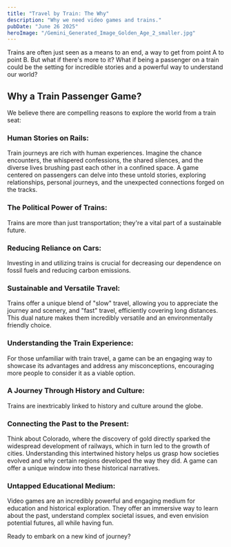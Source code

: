 ```yaml
---
title: "Travel by Train: The Why"
description: "Why we need video games and trains."
pubDate: "June 26 2025"
heroImage: "/Gemini_Generated_Image_Golden_Age_2_smaller.jpg"
---
```

Trains are often just seen as a means to an end, a way to get from point A to point B. But what if there's more to it? What if being a passenger on a train could be the setting for incredible stories and a powerful way to understand our world?

## Why a Train Passenger Game?
We believe there are compelling reasons to explore the world from a train seat:

### Human Stories on Rails: 
Train journeys are rich with human experiences. Imagine the chance encounters, the whispered confessions, the shared silences, and the diverse lives brushing past each other in a confined space. A game centered on passengers can delve into these untold stories, exploring relationships, personal journeys, and the unexpected connections forged on the tracks.

### The Political Power of Trains: 
Trains are more than just transportation; they're a vital part of a sustainable future.

### Reducing Reliance on Cars:
Investing in and utilizing trains is crucial for decreasing our dependence on fossil fuels and reducing carbon emissions.

### Sustainable and Versatile Travel:
Trains offer a unique blend of "slow" travel, allowing you to appreciate the journey and scenery, and "fast" travel, efficiently covering long distances. This dual nature makes them incredibly versatile and an environmentally friendly choice.

### Understanding the Train Experience:
For those unfamiliar with train travel, a game can be an engaging way to showcase its advantages and address any misconceptions, encouraging more people to consider it as a viable option.

### A Journey Through History and Culture:
Trains are inextricably linked to history and culture around the globe.

### Connecting the Past to the Present:
Think about Colorado, where the discovery of gold directly sparked the widespread development of railways, which in turn led to the growth of cities. Understanding this intertwined history helps us grasp how societies evolved and why certain regions developed the way they did. A game can offer a unique window into these historical narratives.

### Untapped Educational Medium:
Video games are an incredibly powerful and engaging medium for education and historical exploration. They offer an immersive way to learn about the past, understand complex societal issues, and even envision potential futures, all while having fun.

Ready to embark on a new kind of journey?

